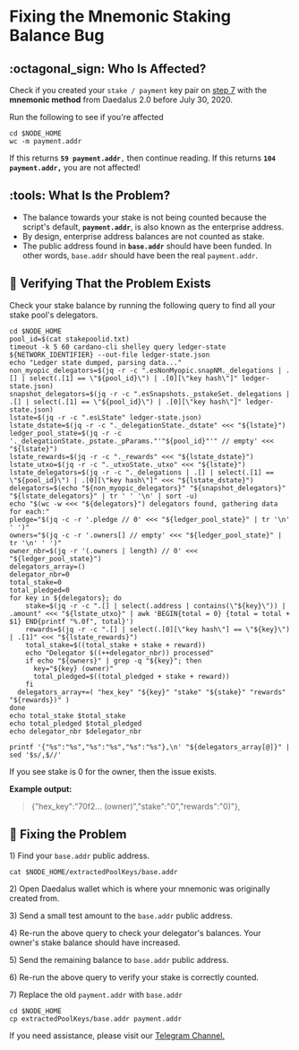 # Fixing the Mnemonic Staking Balance Bug

## :octagonal_sign: Who Is Affected?

Check if you created your `stake / payment` key pair on [step 7](./#7-setup-payment-and-staking-keys) with the **mnemonic method** from Daedalus 2.0 before July 30, 2020.

Run the following to see if you're affected

```
cd $NODE_HOME
wc -m payment.addr
```

If this returns **`59 payment.addr`**`,` then continue reading. If this returns **`104 payment.addr,`** you are not affected!

## :tools: What Is the Problem?

* The balance towards your stake is not being counted because the script's default, **`payment.addr`**, is also known as the enterprise address.
* By design, enterprise address balances are not counted as stake.
* The public address found in **`base.addr`** should have been funded. In other words, `base.addr` should have been the real `payment.addr`.

## :robot: Verifying That the Problem Exists

Check your stake balance by running the following query to find all your stake pool's delegators.

```
cd $NODE_HOME
pool_id=$(cat stakepoolid.txt)
timeout -k 5 60 cardano-cli shelley query ledger-state ${NETWORK_IDENTIFIER} --out-file ledger-state.json
echo "Ledger state dumped, parsing data..."
non_myopic_delegators=$(jq -r -c ".esNonMyopic.snapNM._delegations | .[] | select(.[1] == \"${pool_id}\") | .[0][\"key hash\"]" ledger-state.json)
snapshot_delegators=$(jq -r -c ".esSnapshots._pstakeSet._delegations | .[] | select(.[1] == \"${pool_id}\") | .[0][\"key hash\"]" ledger-state.json)
lstate=$(jq -r -c ".esLState" ledger-state.json)
lstate_dstate=$(jq -r -c "._delegationState._dstate" <<< "${lstate}")
ledger_pool_state=$(jq -r -c '._delegationState._pstate._pParams."'"${pool_id}"'" // empty' <<< "${lstate}")
lstate_rewards=$(jq -r -c "._rewards" <<< "${lstate_dstate}")
lstate_utxo=$(jq -r -c "._utxoState._utxo" <<< "${lstate}")
lstate_delegators=$(jq -r -c "._delegations | .[] | select(.[1] == \"${pool_id}\") | .[0][\"key hash\"]" <<< "${lstate_dstate}")
delegators=$(echo "${non_myopic_delegators}" "${snapshot_delegators}" "${lstate_delegators}" | tr ' ' '\n' | sort -u)
echo "$(wc -w <<< "${delegators}") delegators found, gathering data for each:"
pledge="$(jq -c -r '.pledge // 0' <<< "${ledger_pool_state}" | tr '\n' ' ')"
owners="$(jq -c -r '.owners[] // empty' <<< "${ledger_pool_state}" | tr '\n' ' ')"
owner_nbr=$(jq -r '(.owners | length) // 0' <<< "${ledger_pool_state}")
delegators_array=()
delegator_nbr=0
total_stake=0
total_pledged=0
for key in ${delegators}; do
    stake=$(jq -r -c ".[] | select(.address | contains(\"${key}\")) | .amount" <<< "${lstate_utxo}" | awk 'BEGIN{total = 0} {total = total + $1} END{printf "%.0f", total}')
    rewards=$(jq -r -c ".[] | select(.[0][\"key hash\"] == \"${key}\") | .[1]" <<< "${lstate_rewards}")
    total_stake=$((total_stake + stake + reward))
    echo "Delegator $((++delegator_nbr)) processed"
    if echo "${owners}" | grep -q "${key}"; then
      key="${key} (owner)"
      total_pledged=$((total_pledged + stake + reward))
    fi
  delegators_array+=( "hex_key" "${key}" "stake" "${stake}" "rewards" "${rewards})" )
done
echo total_stake $total_stake
echo total_pledged $total_pledged
echo delegator_nbr $delegator_nbr

printf '{"%s":"%s","%s":"%s","%s":"%s"},\n' "${delegators_array[@]}" | sed '$s/,$//'
```

If you see stake is 0 for the owner, then the issue exists.

**Example output:**

> {"hex_key":"70f2... (owner)","stake":"0","rewards":"0)"},

## :jigsaw: Fixing the Problem

1\) Find your `base.addr` public address.

```
cat $NODE_HOME/extractedPoolKeys/base.addr
```

2\) Open Daedalus wallet which is where your mnemonic was originally created from.

3\) Send a small test amount to the `base.addr` public address.

4\) Re-run the above query to check your delegator's balances. Your owner's stake balance should have increased.

5\) Send the remaining balance to `base.addr` public address.

6\) Re-run the above query to verify your stake is correctly counted.

7\) Replace the old `payment.addr` with `base.addr`

```
cd $NODE_HOME
cp extractedPoolKeys/base.addr payment.addr
```

If you need assistance, please visit our [Telegram Channel.](https://t.me/coincashew)
